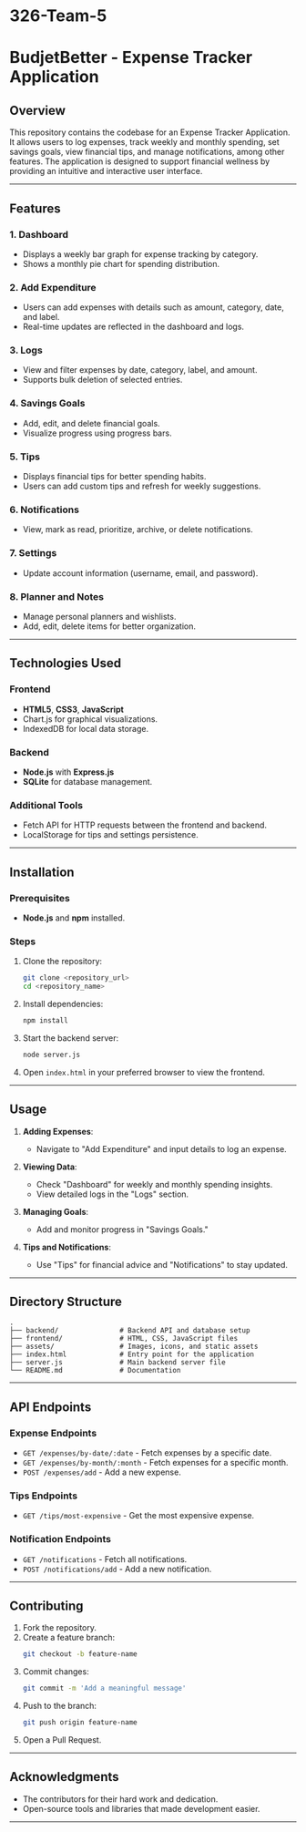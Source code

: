 # 326-Team-5
# BudjetBetter - Expense Tracker Application

## Overview

This repository contains the codebase for an Expense Tracker Application. It allows users to log expenses, track weekly and monthly spending, set savings goals, view financial tips, and manage notifications, among other features. The application is designed to support financial wellness by providing an intuitive and interactive user interface.

---

## Features

### 1. **Dashboard**
   - Displays a weekly bar graph for expense tracking by category.
   - Shows a monthly pie chart for spending distribution.

### 2. **Add Expenditure**
   - Users can add expenses with details such as amount, category, date, and label.
   - Real-time updates are reflected in the dashboard and logs.

### 3. **Logs**
   - View and filter expenses by date, category, label, and amount.
   - Supports bulk deletion of selected entries.

### 4. **Savings Goals**
   - Add, edit, and delete financial goals.
   - Visualize progress using progress bars.

### 5. **Tips**
   - Displays financial tips for better spending habits.
   - Users can add custom tips and refresh for weekly suggestions.

### 6. **Notifications**
   - View, mark as read, prioritize, archive, or delete notifications.

### 7. **Settings**
   - Update account information (username, email, and password).

### 8. **Planner and Notes**
   - Manage personal planners and wishlists.
   - Add, edit, delete items for better organization.

---

## Technologies Used

### **Frontend**
- **HTML5**, **CSS3**, **JavaScript**
- Chart.js for graphical visualizations.
- IndexedDB for local data storage.

### **Backend**
- **Node.js** with **Express.js**
- **SQLite** for database management.

### **Additional Tools**
- Fetch API for HTTP requests between the frontend and backend.
- LocalStorage for tips and settings persistence.

---

## Installation

### Prerequisites
- **Node.js** and **npm** installed.

### Steps
1. Clone the repository:
   ```bash
   git clone <repository_url>
   cd <repository_name>
   ```

2. Install dependencies:
   ```bash
   npm install
   ```

3. Start the backend server:
   ```bash
   node server.js
   ```

4. Open `index.html` in your preferred browser to view the frontend.

---

## Usage

1. **Adding Expenses**:
   - Navigate to "Add Expenditure" and input details to log an expense.

2. **Viewing Data**:
   - Check "Dashboard" for weekly and monthly spending insights.
   - View detailed logs in the "Logs" section.

3. **Managing Goals**:
   - Add and monitor progress in "Savings Goals."

4. **Tips and Notifications**:
   - Use "Tips" for financial advice and "Notifications" to stay updated.

---

## Directory Structure

```
.
├── backend/               # Backend API and database setup
├── frontend/              # HTML, CSS, JavaScript files
├── assets/                # Images, icons, and static assets
├── index.html             # Entry point for the application
├── server.js              # Main backend server file
└── README.md              # Documentation
```

---

## API Endpoints

### **Expense Endpoints**
- `GET /expenses/by-date/:date` - Fetch expenses by a specific date.
- `GET /expenses/by-month/:month` - Fetch expenses for a specific month.
- `POST /expenses/add` - Add a new expense.

### **Tips Endpoints**
- `GET /tips/most-expensive` - Get the most expensive expense.

### **Notification Endpoints**
- `GET /notifications` - Fetch all notifications.
- `POST /notifications/add` - Add a new notification.

---

## Contributing

1. Fork the repository.
2. Create a feature branch:
   ```bash
   git checkout -b feature-name
   ```
3. Commit changes:
   ```bash
   git commit -m 'Add a meaningful message'
   ```
4. Push to the branch:
   ```bash
   git push origin feature-name
   ```
5. Open a Pull Request.

---

## Acknowledgments

- The contributors for their hard work and dedication.
- Open-source tools and libraries that made development easier.

---
